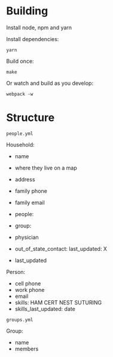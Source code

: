 # Building

Install node, npm and yarn

Install dependencies:

    yarn

Build once:

    make

Or watch and build as you develop:

    webpack -w


# Structure

`people.yml`

Household:

- name
- where they live on a map
- address
- family phone
- family email
- people:
- group:
- physician
- out_of_state_contact:
    last_updated: X

- last_updated

Person:

- cell phone
- work phone
- email
- skills:
  HAM
  CERT
  NEST
  SUTURING
- skills_last_updated: date

`groups.yml`

Group:

- name
- members

